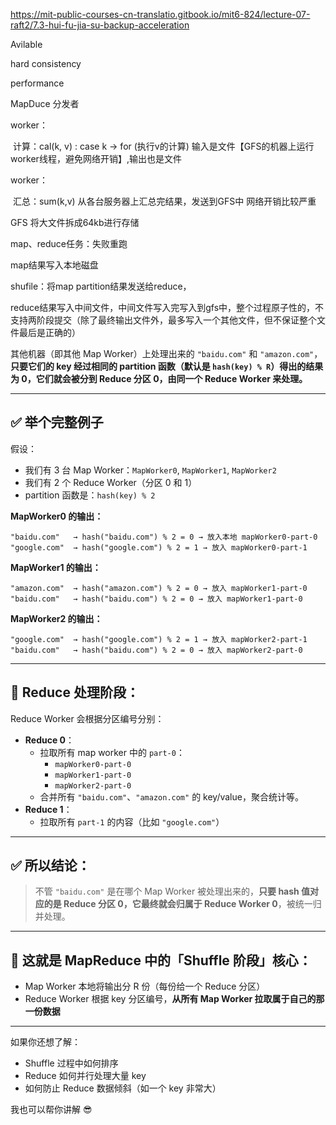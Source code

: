 https://mit-public-courses-cn-translatio.gitbook.io/mit6-824/lecture-07-raft2/7.3-hui-fu-jia-su-backup-acceleration



Avilable

hard consistency

performance







MapDuce  分发者

worker：

​	计算：cal(k, v) : case k -> for (执行v的计算) 输入是文件【GFS的机器上运行worker线程，避免网络开销】,输出也是文件

worker：

​	汇总：sum(k,v) 从各台服务器上汇总完结果，发送到GFS中 网络开销比较严重

GFS 将大文件拆成64kb进行存储



map、reduce任务：失败重跑

map结果写入本地磁盘

shufile：将map partition结果发送给reduce，



reduce结果写入中间文件，中间文件写入完写入到gfs中，整个过程原子性的，不支持两阶段提交（除了最终输出文件外，最多写入一个其他文件，但不保证整个文件最后是正确的）

其他机器（即其他 Map Worker）上处理出来的 `"baidu.com"` 和 `"amazon.com"`，**只要它们的 key 经过相同的 partition 函数（默认是 `hash(key) % R`）得出的结果为 0，它们就会被分到 Reduce 分区 0，由同一个 Reduce Worker 来处理。**



------

## ✅ 举个完整例子

假设：

- 我们有 3 台 Map Worker：`MapWorker0`, `MapWorker1`, `MapWorker2`
- 我们有 2 个 Reduce Worker（分区 0 和 1）
- partition 函数是：`hash(key) % 2`

**MapWorker0 的输出：**

```
"baidu.com"   → hash("baidu.com") % 2 = 0 → 放入本地 mapWorker0-part-0
"google.com"  → hash("google.com") % 2 = 1 → 放入 mapWorker0-part-1
```

**MapWorker1 的输出：**

```
"amazon.com"  → hash("amazon.com") % 2 = 0 → 放入 mapWorker1-part-0
"baidu.com"   → hash("baidu.com") % 2 = 0 → 放入 mapWorker1-part-0
```

**MapWorker2 的输出：**

```
"google.com"  → hash("google.com") % 2 = 1 → 放入 mapWorker2-part-1
"baidu.com"   → hash("baidu.com") % 2 = 0 → 放入 mapWorker2-part-0
```

------

## 🧠 Reduce 处理阶段：

Reduce Worker 会根据分区编号分别：

- **Reduce 0**：
  - 拉取所有 map worker 中的 `part-0`：
    - `mapWorker0-part-0`
    - `mapWorker1-part-0`
    - `mapWorker2-part-0`
  - 合并所有 `"baidu.com"`、`"amazon.com"` 的 key/value，聚合统计等。
- **Reduce 1**：
  - 拉取所有 `part-1` 的内容（比如 `"google.com"`）

------

## ✅ 所以结论：

> 不管 `"baidu.com"` 是在哪个 Map Worker 被处理出来的，**只要 hash 值对应的是 Reduce 分区 0，它最终就会归属于 Reduce Worker 0**，被统一归并处理。

------

## 🔁 这就是 MapReduce 中的「**Shuffle 阶段**」核心：

- Map Worker 本地将输出分 R 份（每份给一个 Reduce 分区）
- Reduce Worker 根据 key 分区编号，**从所有 Map Worker 拉取属于自己的那一份数据**

------

如果你还想了解：

- Shuffle 过程中如何排序
- Reduce 如何并行处理大量 key
- 如何防止 Reduce 数据倾斜（如一个 key 非常大）

我也可以帮你讲解 😎

